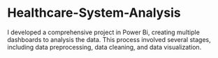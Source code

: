 # Healthcare-System-Analysis
I developed a comprehensive project in Power Bi, creating multiple dashboards to analysis the data. This process involved several stages, including data preprocessing, data cleaning, and data visualization.
